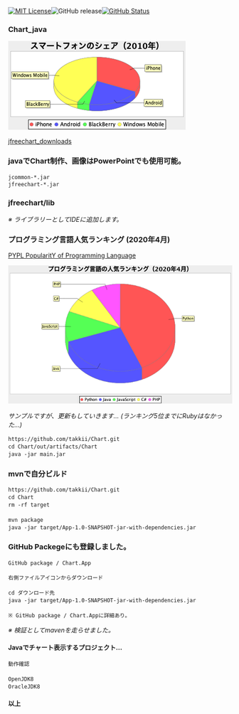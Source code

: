 [![MIT License](http://img.shields.io/badge/license-MIT-blue.svg?style=flat)](LICENSE)![GitHub release](https://img.shields.io/github/release/takkii/Chart.svg?style=flat)[![GitHub Status](https://img.shields.io/github/last-commit/takkii/Chart.svg?style=flat)](GitHub)

### Chart_java

![Chart](https://github.com/takkii/Chart/blob/master/piechart.png)

[jfreechart_downloads](https://sourceforge.net/projects/jfreechart/files/1.%20JFreeChart/1.0.19/jfreechart-1.0.19.zip/download)

### javaでChart制作、画像はPowerPointでも使用可能。

```markdown
jcommon-*.jar
jfreechart-*.jar
```
### jfreechart/lib

*※ ライブラリーとしてIDEに追加します。*

### プログラミング言語人気ランキング (2020年4月)

[PYPL PopularitY of Programming Language](http://pypl.github.io/PYPL.html)

![Chart_lang](https://github.com/takkii/Chart/blob/master/piechart_lang_else.png)

*サンプルですが、更新もしていきます... (ランキング5位までにRubyはなかった...)*

```markdown
https://github.com/takkii/Chart.git
cd Chart/out/artifacts/Chart
java -jar main.jar
```

### mvnで自分ビルド

```markdown
https://github.com/takkii/Chart.git
cd Chart
rm -rf target

mvn package
java -jar target/App-1.0-SNAPSHOT-jar-with-dependencies.jar
```

### GitHub Packegeにも登録しました。

```markdown
GitHub package / Chart.App

右側ファイルアイコンからダウンロード

cd ダウンロード先
java -jar target/App-1.0-SNAPSHOT-jar-with-dependencies.jar

※ GitHub package / Chart.Appに詳細あり。
```

*※ 検証としてmavenを走らせました。*

#### Javaでチャート表示するプロジェクト...

```markdown
動作確認

OpenJDK8
OracleJDK8
```

#### 以上
